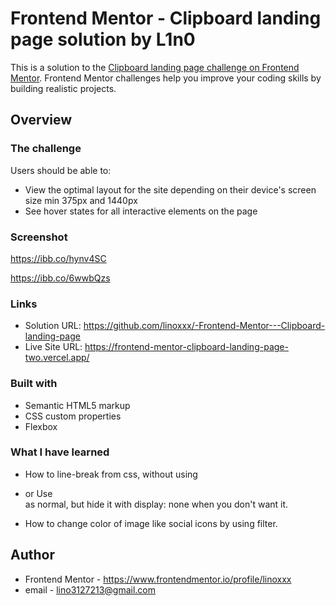 # Frontend Mentor - Clipboard landing page solution by L1n0

This is a solution to the [Clipboard landing page challenge on Frontend Mentor](https://www.frontendmentor.io/challenges/clipboard-landing-page-5cc9bccd6c4c91111378ecb9). Frontend Mentor challenges help you improve your coding skills by building realistic projects. 

## Overview

### The challenge

Users should be able to:

- View the optimal layout for the site depending on their device's screen size min 375px and 1440px
- See hover states for all interactive elements on the page

### Screenshot

https://ibb.co/hynv4SC

https://ibb.co/6wwbQzs


### Links

- Solution URL: https://github.com/linoxxx/-Frontend-Mentor---Clipboard-landing-page
- Live Site URL: https://frontend-mentor-clipboard-landing-page-two.vercel.app/

### Built with

- Semantic HTML5 markup
- CSS custom properties
- Flexbox


### What I have learned

- How to line-break from css, without using <br />

- or Use <br/> as normal, but hide it with display: none when you don't want it.

- How to change color of image like social icons by using filter.


## Author

- Frontend Mentor - https://www.frontendmentor.io/profile/linoxxx
- email - lino3127213@gmail.com
